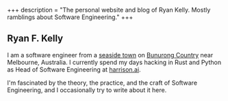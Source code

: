 +++
description = "The personal website and blog of Ryan Kelly. Mostly ramblings about Software Engineering."
+++

## Ryan F. Kelly

I am a software engineer from a <a href="http://en.wikipedia.org/wiki/Inverloch,_Victoria">seaside town</a> on <a href="https://www.bunuronglc.org/">Bunurong Country</a> near Melbourne, Australia.
I currently spend my days hacking in Rust and Python as Head of Software Engineering at <a href="https://harrison.ai/">harrison.ai</a>.

I'm fascinated by  the theory, the practice, and the craft of Software Engineering, and I occasionally try to write about it here. 
